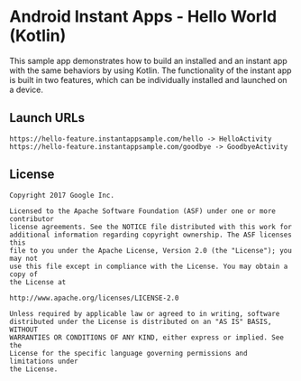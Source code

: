 # Android Instant Apps - Hello World (Kotlin)

This sample app demonstrates how to build an installed and an instant app
with the same behaviors by using Kotlin.
The functionality of the instant app is built in two features, which can be individually
installed and launched on a device.

## Launch URLs

```
https://hello-feature.instantappsample.com/hello -> HelloActivity
https://hello-feature.instantappsample.com/goodbye -> GoodbyeActivity
```

## License

```
Copyright 2017 Google Inc.

Licensed to the Apache Software Foundation (ASF) under one or more contributor
license agreements. See the NOTICE file distributed with this work for
additional information regarding copyright ownership. The ASF licenses this
file to you under the Apache License, Version 2.0 (the "License"); you may not
use this file except in compliance with the License. You may obtain a copy of
the License at

http://www.apache.org/licenses/LICENSE-2.0

Unless required by applicable law or agreed to in writing, software
distributed under the License is distributed on an "AS IS" BASIS, WITHOUT
WARRANTIES OR CONDITIONS OF ANY KIND, either express or implied. See the
License for the specific language governing permissions and limitations under
the License.
```

